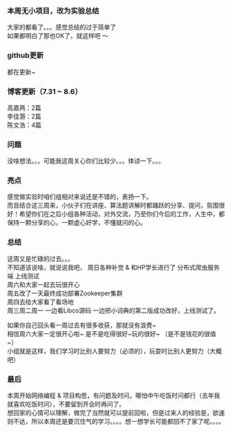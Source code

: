### 本周无小项目，改为实验总结
大家的都看了。。。感觉总结的过于简单了  
如果都明白了那也OK了，就这样吧 ～  
### github更新
都在更新~   
### 博客更新（7.31 ~ 8.6）
高嘉两：2篇  
李佳灏：2篇  
陈文浩：4篇  
### 问题
没啥想法。。。可能我这周关心你们比较少。。。体谅一下。。。  
### 亮点
感觉做实验时咱们组相对来说还是不错的，表扬一下。  
而且结合这三周来，小伙子们在讲座、算法题讲解时都踊跃的分享、提问，氛围很好！希望你们在之后小组各种活动，对外交流，乃至你们今后的工作，人生中，都保持一颗分享的心，一颗虚心好学，不懂就问的心。  
### 总结
这周又是忙碌的过去。。。  
不知道该说啥，就说说我吧，
周日各种补觉 & 和HP学长进行了 分布式爬虫服务端 上线测试  
周六和大家一起去玩很开心  
周五改了一天最终成功部署Zookeeper集群  
周四去给大家看了看场地  
周三周二周一 一边看Libco源码 一边把小词典的第二版成功改好，上线测试了。  

如果你自己回头看一周过去有很多收获，那就没有浪费~  
相信周六大家一定很开心啦~ 是不是吃得很好~玩的很好~  （是不是钱花的很值~）  
小组就是这样，我们学习时比别人要努力（必须的），玩耍时比别人更努力（大概吧）  
### 最后
本周开始网络编程 & 项目构思，有问题及时问，哪怕中午吃饭时问都行（去年我就喜欢吃饭时问），不要留到开会时再问了。  
想回家的心情可以理解，做完了当然就可以提前回啦，但是过来人的经验是，欲速则不达，所以本周还是要沉住气的学习。。。。想一想学长可能都回不了家了呢。。。。  
